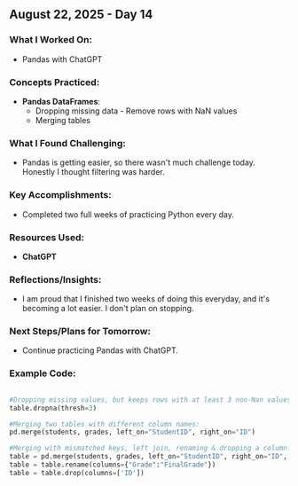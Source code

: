 ## August 22, 2025 - Day 14

### What I Worked On:  
- Pandas with ChatGPT

### Concepts Practiced:  
- **Pandas DataFrames**: 
    - Dropping missing data - Remove rows with NaN values
    - Merging tables
       
### What I Found Challenging:  
- Pandas is getting easier, so there wasn't much challenge today. Honestly I thought filtering was harder.  

### Key Accomplishments:  
- Completed two full weeks of practicing Python every day. 
    
### Resources Used:  
- **ChatGPT**

### Reflections/Insights:
- I am proud that I finished two weeks of doing this everyday, and it's becoming a lot easier. I don't plan on stopping. 
  
### Next Steps/Plans for Tomorrow: 
- Continue practicing Pandas with ChatGPT. 

### Example Code: 
```python

#Dropping missing values, but keeps rows with at least 3 non-Nan values:
table.dropna(thresh=3)

#Merging two tables with different column names:
pd.merge(students, grades, left_on="StudentID", right_on="ID")

#Merging with mismatched keys, left join, renaming & dropping a column:
table = pd.merge(students, grades, left_on="StudentID", right_on="ID", how="left")
table = table.rename(columns={"Grade":"FinalGrade"})
table = table.drop(columns=['ID'])

```

